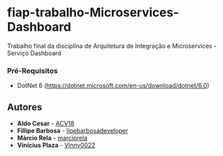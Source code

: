 # fiap-trabalho-Microservices-Dashboard

Trabalho final da disciplina de Arquitetura de Integração e Microservices - Serviço Dashboard

### Pré-Requisitos

* DotNet 6 (https://dotnet.microsoft.com/en-us/download/dotnet/6.0)

## Autores

* **Aldo Cesar** - [ACV18](https://github.com/ACV18)
* **Fillipe Barbosa** - [lipebarbosadeveloper](https://github.com/lipebarbosadeveloper)
* **Márcio Rela** - [marciorela](https://github.com/marciorela)
* **Vinícius Plaza** - [Vinny0022](https://github.com/Vinny0022)
